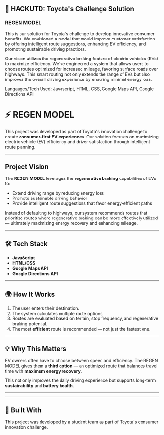 ## 🚀 HACKUTD: Toyota's Challenge Solution

### REGEN MODEL

This is our solution for Toyota's challenge to develop innovative consumer benefits. We envisioned a model that would improve customer satisfaction by offering intelligent route suggestions, enhancing EV efficiency, and promoting sustainable driving practices.

Our vision utilizes the regenerative braking feature of electric vehicles (EVs) to maximize efficiency. We've engineered a system that allows users to choose routes optimized for increased mileage, favoring surface roads over highways. This smart routing not only extends the range of EVs but also improves the overall driving experience by ensuring minimal energy loss.

Langauges/Tech Used: Javascript, HTML, CSS, Google Maps API, Google Directions API


# ⚡ REGEN MODEL

This project was developed as part of Toyota's innovation challenge to create **consumer-first EV experiences**. Our solution focuses on maximizing electric vehicle (EV) efficiency and driver satisfaction through intelligent route planning.

---

## Project Vision

The **REGEN MODEL** leverages the **regenerative braking** capabilities of EVs to:
-  Extend driving range by reducing energy loss
-  Promote sustainable driving behavior
-  Provide intelligent route suggestions that favor energy-efficient paths

Instead of defaulting to highways, our system recommends routes that prioritize routes where regenerative braking can be more effectively utilized — ultimately maximizing energy recovery and enhancing mileage.

---

## 🛠️ Tech Stack

- **JavaScript**
- **HTML/CSS**
- **Google Maps API**
- **Google Directions API**

---

## 🌍 How It Works

1. The user enters their destination.
2. The system calculates multiple route options.
3. Routes are evaluated based on terrain, stop frequency, and regenerative braking potential.
4. The most **efficient** route is recommended — not just the fastest one.

---

## 💡 Why This Matters

EV owners often have to choose between speed and efficiency. The REGEN MODEL gives them a **third option** — an optimized route that balances travel time with **maximum energy recovery**.

This not only improves the daily driving experience but supports long-term **sustainability** and **battery health**.

---

---

## 🙌 Built With

This project was developed by a student team as part of Toyota's consumer innovation challenge.

